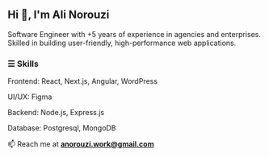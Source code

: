 <h2>Hi 👋, I'm Ali Norouzi</h2>
<p>Software Engineer with +5 years of experience in agencies and enterprises.
Skilled in building user-friendly, high-performance web applications.</p>


<h3>☰  Skills </h3>

<p> Frontend:  React, Next.js, Angular, WordPress </p>
<p> UI/UX: Figma </p>
<p> Backend:  Node.js, Express.js </p>
<p> Database:  Postgresql, MongoDB </p>


 📫 Reach me at **anorouzi.work@gmail.com**
